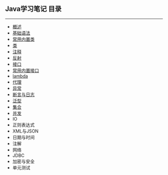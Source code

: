 ## Java学习笔记  目录
---

+ [概述](./conception.md)
+ [基础语法](./no1.md)
+ [常用内置类](./no2.md)
+ [类](./no3.md)
+ [注释](./no4.md)
+ [反射](./no5.md)
+ [接口](./no6.md)
+ [常用内置接口](./no7.md)
+ [lambda](./no8.md)
+ [代理](./no9.md)
+ [异常](./no10.md)
+ [断言与日志](./no11.md)
+ [泛型](./no12.md)
+ [集合](./no13.md)
+ [并发](./no14.md)
+ IO
+ 正则表达式
+ XML与JSON
+ 日期与时间
+ 注解
+ 网络
+ JDBC
+ 加密与安全
+ 单元测试

